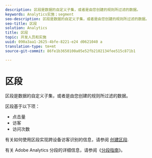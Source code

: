 ```yaml
---
description: 区段是数据的自定义子集，或者是由您创建的规则所过滤的数据。
keywords: Analytics实施；segment
seo-description: 区段是数据的自定义子集，或者是由您创建的规则所过滤的数据。
seo-title: 区段
solution: Analytics
title: 区段
topic: 开发人员和实施
uuid: 090a3aa1-2625-4bfe-8221-e24 d0621040 a
translation-type: tm+mt
source-git-commit: 86fe1b3650100a05e52fb2102134fee515c871b1

---
```



# 区段

区段是数据的自定义子集，或者是由您创建的规则所过滤的数据。

区段基于以下项：

* 点击量
* 访客
* 访问次数

有关如何使用区段实现跨设备访客识别的信息，请参阅 [创建区段](../../implement/js-implementation/xdevice-visid/segments.md#concept_77F0A880A6BA4A919A233DAF9D0D6FB5).

有关 Adobe Analytics 分段的详细信息，请参阅《[分段指南](https://marketing.adobe.com/resources/help/en_US/analytics/segment/)》。
